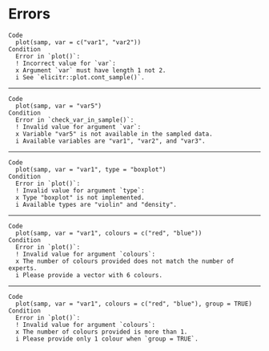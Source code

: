 # Errors

    Code
      plot(samp, var = c("var1", "var2"))
    Condition
      Error in `plot()`:
      ! Incorrect value for `var`:
      x Argument `var` must have length 1 not 2.
      i See `elicitr::plot.cont_sample()`.

---

    Code
      plot(samp, var = "var5")
    Condition
      Error in `check_var_in_sample()`:
      ! Invalid value for argument `var`:
      x Variable "var5" is not available in the sampled data.
      i Available variables are "var1", "var2", and "var3".

---

    Code
      plot(samp, var = "var1", type = "boxplot")
    Condition
      Error in `plot()`:
      ! Invalid value for argument `type`:
      x Type "boxplot" is not implemented.
      i Available types are "violin" and "density".

---

    Code
      plot(samp, var = "var1", colours = c("red", "blue"))
    Condition
      Error in `plot()`:
      ! Invalid value for argument `colours`:
      x The number of colours provided does not match the number of experts.
      i Please provide a vector with 6 colours.

---

    Code
      plot(samp, var = "var1", colours = c("red", "blue"), group = TRUE)
    Condition
      Error in `plot()`:
      ! Invalid value for argument `colours`:
      x The number of colours provided is more than 1.
      i Please provide only 1 colour when `group = TRUE`.

